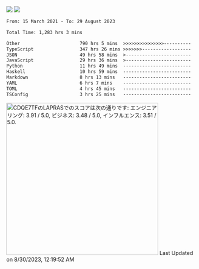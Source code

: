 <div>
  <img src="https://github-readme-stats.vercel.app/api?username=naporin0624&count_private=true&show_icons=true" />
  <img src="https://github-readme-stats.vercel.app/api/top-langs/?username=naporin0624&layout=compact&hide=css" />
  <!--START_SECTION:waka-->

```txt
From: 15 March 2021 - To: 29 August 2023

Total Time: 1,283 hrs 3 mins

Other                      790 hrs 5 mins  >>>>>>>>>>>>>>>----------   61.58 %
TypeScript                 347 hrs 26 mins >>>>>>>------------------   27.08 %
JSON                       49 hrs 58 mins  >------------------------   03.89 %
JavaScript                 29 hrs 36 mins  >------------------------   02.31 %
Python                     11 hrs 49 mins  -------------------------   00.92 %
Haskell                    10 hrs 59 mins  -------------------------   00.86 %
Markdown                   8 hrs 13 mins   -------------------------   00.64 %
YAML                       6 hrs 7 mins    -------------------------   00.48 %
TOML                       4 hrs 45 mins   -------------------------   00.37 %
TSConfig                   3 hrs 25 mins   -------------------------   00.27 %
```

<!--END_SECTION:waka-->
  
  <!--START_SECTION:lapras-card-->
<p ><a href="https://lapras.com/public/CDQE7TF" target="_blank" rel="noopener noreferrer"><img alt="CDQE7TFのLAPRASでのスコアは次の通りです: エンジニアリング: 3.91 / 5.0, ビジネス: 3.48 / 5.0, インフルエンス: 3.51 / 5.0." src="https://lapras-card-generator.vercel.app/api/svg?e=3.91&b=3.48&i=3.51&b1=%23232323&b2=%236d6d6d&i1=%23212121&i2=%23818181&l=ja" width="400" ></a>  
Last Updated on 8/30/2023, 12:19:52 AM</p>
<!--END_SECTION:lapras-card-->
</div>
